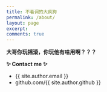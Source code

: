 ```yaml
---
title: 不着调的大疯狗
permalink: /about/
layout: page
excerpt: 
comments: true
---
```



**大哥你玩摇滚，你玩他有啥用啊？？？**

<!-- Valine 评论区 -->
<div id="vcomments"></div>
<script src="//code.bdstatic.com/npm/leancloud-storage@4.12.0/dist/av-min.js"></script>
<script src='//unpkg.com/valine/dist/Valine.min.js'></script>
<script>
  new Valine({
    el: '#vcomments',
    appId: 'v9FFeF48UwudquFr7xzz3wLc-gzGzoHsz',          // 替换为你的 LeanCloud AppID
    appKey: 'bKcxy6P4pcSHu4pY1tvoVRpq',        // 替换为你的 LeanCloud AppKey
    placeholder: '请输入评论...', // 评论框占位符
    path: window.location.pathname, // 使用文章路径作为唯一标识
    avatar: 'mp',                // 头像样式（'mp'、'identicon' 等）
    pageSize: 10,                // 评论分页数量
    lang: 'zh-cn',               // 语言（中文简体）
  });
</script>


**✨ Contact me ✨**

- {{ site.author.email }}
- github.com/{{ site.author.github }}
